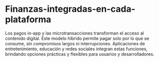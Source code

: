 # Finanzas-integradas-en-cada-plataforma
Los pagos in-app y las microtransacciones transforman el acceso al contenido digital. Este modelo híbrido permite pagar solo por lo que se consume, sin compromisos largos ni interrupciones. Aplicaciones de entretenimiento, educación y redes sociales integran estas funciones, brindando opciones prácticas y flexibles para usuarios y desarrolladores.
